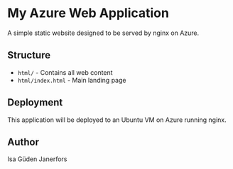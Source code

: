 # My Azure Web Application

A simple static website designed to be served by nginx on Azure.

## Structure
- `html/` - Contains all web content
- `html/index.html` - Main landing page

## Deployment
This application will be deployed to an Ubuntu VM on Azure running nginx.

## Author
Isa Güden Janerfors
